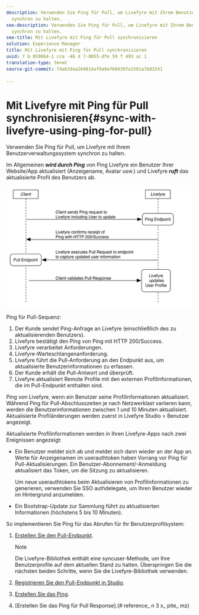 ```yaml
---
description: Verwenden Sie Ping für Pull, um Livefyre mit Ihrem Benutzerverwaltungssystem
  synchron zu halten.
seo-description: Verwenden Sie Ping für Pull, um Livefyre mit Ihrem Benutzerverwaltungssystem
  synchron zu halten.
seo-title: Mit Livefyre mit Ping für Pull synchronisieren
solution: Experience Manager
title: Mit Livefyre mit Ping für Pull synchronisieren
uuid: 7 b 059064-1 cca -46 d 7-8055-dfe 59 f 493 ac 1
translation-type: tm+mt
source-git-commit: 74a63daa264014af9a8afb6639fa1561a7b83241

---
```



# Mit Livefyre mit Ping für Pull synchronisieren{#sync-with-livefyre-using-ping-for-pull}

Verwenden Sie Ping für Pull, um Livefyre mit Ihrem Benutzerverwaltungssystem synchron zu halten.

Im Allgemeinen ***wird durch Ping*** von Ping Livefyre ein Benutzer Ihrer Website/App aktualisiert (Anzeigename, Avatar usw.) und Livefyre ***ruft*** das aktualisierte Profil des Benutzers ab.

![](assets/Ping-for-Pull.png)

Ping für Pull-Sequenz:

1. Der Kunde sendet Ping-Anfrage an Livefyre (einschließlich des zu aktualisierenden Benutzers).
1. Livefyre bestätigt den Ping von Ping mit HTTP 200/Success.
1. Livefyre verarbeitet Anforderungen.
1. Livefyre-Warteschlangenanforderung.
1. Livefyre führt die Pull-Anforderung an den Endpunkt aus, um aktualisierte Benutzerinformationen zu erfassen.
1. Der Kunde erhält die Pull-Antwort und überprüft.
1. Livefyre aktualisiert Remote Profile mit den externen Profilinformationen, die im Pull-Endpunkt enthalten sind.

Ping von Livefyre, wenn ein Benutzer seine Profilinformationen aktualisiert. Während Ping für Pull-Abschlusszeiten je nach Netzwerklast variieren kann, werden die Benutzerinformationen zwischen 1 und 10 Minuten aktualisiert. Aktualisierte Profiländerungen werden zuerst in Livefyre Studio > Benutzer angezeigt.

Aktualisierte Profilinformationen werden in Ihren Livefyre-Apps nach zwei Ereignissen angezeigt:

* Ein Benutzer meldet sich ab und meldet sich dann wieder an der App an. Werte für Anzeigenamen im userauthtoken haben Vorrang vor Ping für Pull-Aktualisierungen. Ein Benutzer-Abonnement/-Anmeldung aktualisiert das Token, um die Sitzung zu aktualisieren.

   Um neue userauthtokens beim Aktualisieren von Profilinformationen zu generieren, verwenden Sie SSO authdelegate, um Ihren Benutzer wieder im Hintergrund anzumelden.

* Ein Bootstrap-Update zur Sammlung führt zu aktualisierten Informationen (höchstens 5 bis 10 Minuten).

So implementieren Sie Ping für das Abrufen für Ihr Benutzerprofilsystem:

1. [Erstellen Sie den Pull-Endpunkt](#t_build_the_pull_endpoint).

   >[!NOTE]
   >
   >Die Livefyre-Bibliothek enthält eine syncuser-Methode, um Ihre Benutzerprofile auf dem aktuellen Stand zu halten. Überspringen Sie die nächsten beiden Schritte, wenn Sie die Livefyre-Bibliothek verwenden.

1. [Registrieren Sie den Pull-Endpunkt in Studio](#register_the_endpoint_with_studio).
1. [Erstellen Sie das Ping](#t_build_the_ping).
1. [Erstellen Sie das Ping für Pull Response].(# reference_ n 3 x_ pite_ mz)
